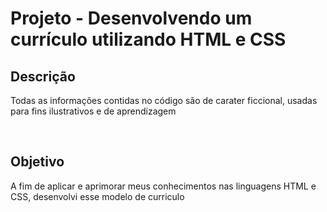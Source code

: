 
# Projeto - Desenvolvendo um currículo  utilizando HTML e CSS 

## Descrição
Todas as informações contidas no código são de carater ficcional, usadas para fins ilustrativos e de aprendizagem

<br>

## Objetivo
A fim de aplicar e aprimorar meus conhecimentos nas linguagens HTML e CSS, desenvolvi esse modelo de curriculo 

